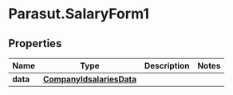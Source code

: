 # Parasut.SalaryForm1

## Properties
Name | Type | Description | Notes
------------ | ------------- | ------------- | -------------
**data** | [**CompanyIdsalariesData**](CompanyIdsalariesData.md) |  | 


